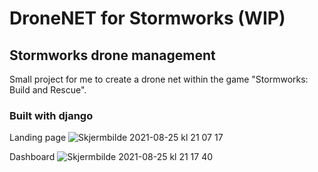 # DroneNET for Stormworks (WIP)
## Stormworks drone management
Small project for me to create a drone net within the game "Stormworks: Build and Rescue".
### Built with django

Landing page
![Skjermbilde 2021-08-25 kl  21 07 17](https://user-images.githubusercontent.com/13613544/130851882-4d1c5429-4bda-4125-8dd2-75c3cfc977e2.png)

Dashboard
![Skjermbilde 2021-08-25 kl  21 17 40](https://user-images.githubusercontent.com/13613544/130851879-22b852e1-b6d5-47bb-bec4-e7d751d7eefc.png)
